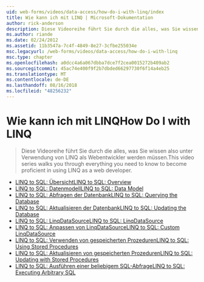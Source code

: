 ```yaml
---
uid: web-forms/videos/data-access/how-do-i-with-linq/index
title: Wie kann ich mit LINQ | Microsoft-Dokumentation
author: rick-anderson
description: Diese Videoreihe führt Sie durch die alles, was Sie wissen also unter Verwendung von LINQ als Webentwickler werden müssen.
ms.author: riande
ms.date: 02/24/2012
ms.assetid: 11b3547a-7c4f-4849-8e27-3cfbe255034e
msc.legacyurl: /web-forms/videos/data-access/how-do-i-with-linq
msc.type: chapter
ms.openlocfilehash: a0dcc4a6a067dbba7dce7f2cea0015272b409ab2
ms.sourcegitcommit: 45ac74e400f9f2b7dbded66297730f6f14a4eb25
ms.translationtype: MT
ms.contentlocale: de-DE
ms.lasthandoff: 08/16/2018
ms.locfileid: "48256232"
---
```

<a name="how-do-i-with-linq"></a><span data-ttu-id="6777d-103">Wie kann ich mit LINQ</span><span class="sxs-lookup"><span data-stu-id="6777d-103">How Do I with LINQ</span></span>
====================
> <span data-ttu-id="6777d-104">Diese Videoreihe führt Sie durch die alles, was Sie wissen also unter Verwendung von LINQ als Webentwickler werden müssen.</span><span class="sxs-lookup"><span data-stu-id="6777d-104">This video series walks you through everything you need to know to become proficient in using LINQ as a web developer.</span></span>


- [<span data-ttu-id="6777d-105">LINQ to SQL: Übersicht</span><span class="sxs-lookup"><span data-stu-id="6777d-105">LINQ to SQL: Overview</span></span>](how-do-i-linq-to-sql-overview.md)
- [<span data-ttu-id="6777d-106">LINQ to SQL: Datenmodell</span><span class="sxs-lookup"><span data-stu-id="6777d-106">LINQ to SQL: Data Model</span></span>](how-do-i-linq-to-sql-data-model.md)
- [<span data-ttu-id="6777d-107">LINQ to SQL: Abfragen der Datenbank</span><span class="sxs-lookup"><span data-stu-id="6777d-107">LINQ to SQL: Querying the Database</span></span>](how-do-i-linq-to-sql-querying-the-database.md)
- [<span data-ttu-id="6777d-108">LINQ to SQL: Aktualisieren der Datenbank</span><span class="sxs-lookup"><span data-stu-id="6777d-108">LINQ to SQL: Updating the Database</span></span>](how-do-i-linq-to-sql-updating-the-database.md)
- [<span data-ttu-id="6777d-109">LINQ to SQL: LinqDataSource</span><span class="sxs-lookup"><span data-stu-id="6777d-109">LINQ to SQL: LinqDataSource</span></span>](how-do-i-linq-to-sql-linqdatasource.md)
- [<span data-ttu-id="6777d-110">LINQ to SQL: Anpassen von LinqDataSource</span><span class="sxs-lookup"><span data-stu-id="6777d-110">LINQ to SQL: Custom LinqDataSource</span></span>](how-do-i-linq-to-sql-custom-linqdatasource.md)
- [<span data-ttu-id="6777d-111">LINQ to SQL: Verwenden von gespeicherten Prozeduren</span><span class="sxs-lookup"><span data-stu-id="6777d-111">LINQ to SQL: Using Stored Procedures</span></span>](how-do-i-linq-to-sql-using-stored-procedures.md)
- [<span data-ttu-id="6777d-112">LINQ to SQL: Aktualisieren von gespeicherten Prozeduren</span><span class="sxs-lookup"><span data-stu-id="6777d-112">LINQ to SQL: Updating with Stored Procedures</span></span>](how-do-i-linq-to-sql-updating-with-stored-procedures.md)
- [<span data-ttu-id="6777d-113">LINQ to SQL: Ausführen einer beliebigem SQL-Abfrage</span><span class="sxs-lookup"><span data-stu-id="6777d-113">LINQ to SQL: Executing Arbitrary SQL</span></span>](how-do-i-linq-to-sql-executing-arbitrary-sql.md)
